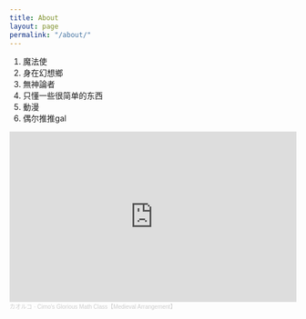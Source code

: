 ```yaml
---
title: About
layout: page
permalink: "/about/"
---
```


1. 魔法使
2. 身在幻想鄉
3. 無神論者
4. 只懂一些很简单的东西
5. 動漫
6. 偶尔推推gal

<iframe width="100%" height="300" scrolling="no" frameborder="no" allow="autoplay" src="https://w.soundcloud.com/player/?url=https%3A//api.soundcloud.com/tracks/860854642&color=%23ff5500&auto_play=true&hide_related=false&show_comments=true&show_user=true&show_reposts=false&show_teaser=true&visual=true"></iframe><div style="font-size: 10px; color: #cccccc;line-break: anywhere;word-break: normal;overflow: hidden;white-space: nowrap;text-overflow: ellipsis; font-family: Interstate,Lucida Grande,Lucida Sans Unicode,Lucida Sans,Garuda,Verdana,Tahoma,sans-serif;font-weight: 100;"><a href="https://soundcloud.com/sachikore" title="カオルコ" target="_blank" style="color: #cccccc; text-decoration: none;">カオルコ</a> · <a href="https://soundcloud.com/sachikore/cirnos-epic-math-classmedieval-arrangement" title="Cirno&#x27;s Glorious Math Class【Medieval Arrangement】" target="_blank" style="color: #cccccc; text-decoration: none;">Cirno&#x27;s Glorious Math Class【Medieval Arrangement】</a></div>
